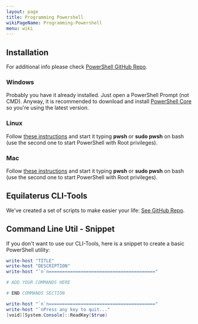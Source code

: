 ```yaml
---
layout: page
title: Programming Powershell
wikiPageName: Programming-Powershell
menu: wiki
---
```


## Installation

For additional info please check [PowerShell GitHub Repo](https://github.com/PowerShell/PowerShell).

### Windows

Probably you have it already installed. Just open a PowerShell Prompt (not CMD). Anyway, it is recommended to download and install [PowerShell Core](https://docs.microsoft.com/en-us/powershell/scripting/install/installing-powershell-core-on-windows?view=powershell-6#installing-the-msi-package) so you're using the latest version.

### Linux 

Follow [these instructions](https://docs.microsoft.com/en-us/powershell/scripting/install/installing-powershell-core-on-linux?view=powershell-6) and start it typing **pwsh** or **sudo pwsh** on bash (use the second one to start PowerShell with Root privileges).

### Mac

Follow [these instructions](https://docs.microsoft.com/en-us/powershell/scripting/install/installing-powershell-core-on-macos?view=powershell-6) and start it typing **pwsh** or **sudo pwsh** on bash (use the second one to start PowerShell with Root privileges).


## Equilaterus CLI-Tools

We've created a set of scripts to make easier your life: [See GitHub Repo](https://github.com/equilaterus/cli-tools-powershell).

## Command Line Util - Snippet

If you don't want to use our CLI-Tools, here is a snippet to create a basic PowerShell utility:

```powershell
write-host "TITLE"
write-host "DESCRIPTION"
write-host "`n`n========================================"

# ADD YOUR COMMANDS HERE

# END COMMANDS SECTION

write-host "`n`n========================================"
write-host "`nPress any key to quit..."
[void][System.Console]::ReadKey($true)
```
